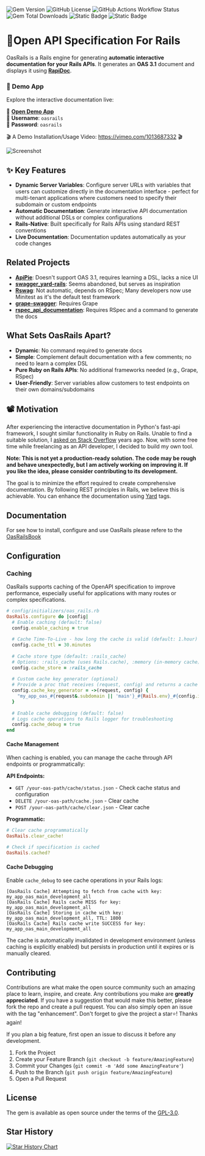 ![Gem Version](https://img.shields.io/gem/v/oas_rails?color=E9573F)
![GitHub License](https://img.shields.io/github/license/a-chacon/oas_rails?color=blue)
![GitHub Actions Workflow Status](https://img.shields.io/github/actions/workflow/status/a-chacon/oas_rails/.github%2Fworkflows%2Frubyonrails.yml)
![Gem Total Downloads](https://img.shields.io/gem/dt/oas_rails)
![Static Badge](https://img.shields.io/badge/Rails-%3E%3D7.0.0-%23E9573F)
![Static Badge](https://img.shields.io/badge/Ruby-%3E%3D3.1.0-%23E9573F)

# 📃Open API Specification For Rails

OasRails is a Rails engine for generating **automatic interactive documentation for your Rails APIs**. It generates an **OAS 3.1** document and displays it using **[RapiDoc](https://rapidocweb.com)**.

### 🚀 Demo App

Explore the interactive documentation live:

🔗 **[Open Demo App](https://paso.fly.dev/api/docs)**  
👤 **Username**: `oasrails`  
🔑 **Password**: `oasrails`

🎬 A Demo Installation/Usage Video:
<https://vimeo.com/1013687332>
🎬

![Screenshot](https://a-chacon.com/assets/images/oas_rails_ui.png)

## ✨ Key Features

- **Dynamic Server Variables**: Configure server URLs with variables that users can customize directly in the documentation interface - perfect for multi-tenant applications where customers need to specify their subdomain or custom endpoints
- **Automatic Documentation**: Generate interactive API documentation without additional DSLs or complex configurations
- **Rails-Native**: Built specifically for Rails APIs using standard REST conventions
- **Live Documentation**: Documentation updates automatically as your code changes

## Related Projects

- **[ApiPie](https://github.com/Apipie/apipie-rails)**: Doesn't support OAS 3.1, requires learning a DSL, lacks a nice UI
- **[swagger_yard-rails](https://github.com/livingsocial/swagger_yard-rails)**: Seems abandoned, but serves as inspiration
- **[Rswag](https://github.com/rswag/rswag)**: Not automatic, depends on RSpec; Many developers now use Minitest as it's the default test framework
- **[grape-swagger](https://github.com/ruby-grape/grape-swagger)**: Requires Grape
- **[rspec_api_documentation](https://github.com/zipmark/rspec_api_documentation)**: Requires RSpec and a command to generate the docs

## What Sets OasRails Apart?

- **Dynamic**: No command required to generate docs
- **Simple**: Complement default documentation with a few comments; no need to learn a complex DSL
- **Pure Ruby on Rails APIs**: No additional frameworks needed (e.g., Grape, RSpec)
- **User-Friendly**: Server variables allow customers to test endpoints on their own domains/subdomains

## 📽️ Motivation

After experiencing the interactive documentation in Python's fast-api framework, I sought similar functionality in Ruby on Rails. Unable to find a suitable solution, I [asked on Stack Overflow](https://stackoverflow.com/questions/71947018/is-there-a-way-to-generate-an-interactive-documentation-for-rails-apis) years ago. Now, with some free time while freelancing as an API developer, I decided to build my own tool.

**Note: This is not yet a production-ready solution. The code may be rough and behave unexpectedly, but I am actively working on improving it. If you like the idea, please consider contributing to its development.**

The goal is to minimize the effort required to create comprehensive documentation. By following REST principles in Rails, we believe this is achievable. You can enhance the documentation using [Yard](https://yardoc.org/) tags.

## Documentation

For see how to install, configure and use OasRails please refere to the [OasRailsBook](http://a-chacon.com/oas_rails)

## Configuration

### Caching

OasRails supports caching of the OpenAPI specification to improve performance, especially useful for applications with many routes or complex specifications.

```ruby
# config/initializers/oas_rails.rb
OasRails.configure do |config|
  # Enable caching (default: false)
  config.enable_caching = true
  
  # Cache Time-To-Live - how long the cache is valid (default: 1.hour)
  config.cache_ttl = 30.minutes
  
  # Cache store type (default: :rails_cache)
  # Options: :rails_cache (uses Rails.cache), :memory (in-memory cache)
  config.cache_store = :rails_cache
  
  # Custom cache key generator (optional)
  # Provide a proc that receives (request, config) and returns a cache key
  config.cache_key_generator = ->(request, config) {
    "my_app_oas_#{request&.subdomain || 'main'}_#{Rails.env}_#{config.include_mode}"
  }
  
  # Enable cache debugging (default: false)
  # Logs cache operations to Rails logger for troubleshooting
  config.cache_debug = true
end
```

#### Cache Management

When caching is enabled, you can manage the cache through API endpoints or programmatically:

**API Endpoints:**
- `GET /your-oas-path/cache/status.json` - Check cache status and configuration
- `DELETE /your-oas-path/cache.json` - Clear cache
- `POST /your-oas-path/cache/clear.json` - Clear cache

**Programmatic:**
```ruby
# Clear cache programmatically
OasRails.clear_cache!

# Check if specification is cached
OasRails.cached?
```

#### Cache Debugging

Enable `cache_debug` to see cache operations in your Rails logs:

```
[OasRails Cache] Attempting to fetch from cache with key: my_app_oas_main_development_all
[OasRails Cache] Rails cache MISS for key: my_app_oas_main_development_all
[OasRails Cache] Storing in cache with key: my_app_oas_main_development_all, TTL: 1800
[OasRails Cache] Rails cache write SUCCESS for key: my_app_oas_main_development_all
```

The cache is automatically invalidated in development environment (unless caching is explicitly enabled) but persists in production until it expires or is manually cleared.

## Contributing

Contributions are what make the open source community such an amazing place to learn, inspire, and create. Any contributions you make are **greatly appreciated**. If you have a suggestion that would make this better, please fork the repo and create a pull request. You can also simply open an issue with the tag "enhancement". Don't forget to give the project a star⭐! Thanks again!

If you plan a big feature, first open an issue to discuss it before any development.

1. Fork the Project
2. Create your Feature Branch (`git checkout -b feature/AmazingFeature`)
3. Commit your Changes (`git commit -m 'Add some AmazingFeature'`)
4. Push to the Branch (`git push origin feature/AmazingFeature`)
5. Open a Pull Request

## License

The gem is available as open source under the terms of the [GPL-3.0](https://www.gnu.org/licenses/gpl-3.0.en.html#license-text).

## Star History

[![Star History Chart](https://api.star-history.com/svg?repos=a-chacon/oas_rails&type=Date)](https://www.star-history.com/#a-chacon/oas_rails&Date)
